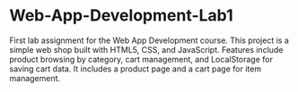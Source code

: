 # Web-App-Development-Lab1
First lab assignment for the Web App Development course. This project is a simple web shop built with HTML5, CSS, and JavaScript. Features include product browsing by category, cart management, and LocalStorage for saving cart data. It includes a product page and a cart page for item management.
